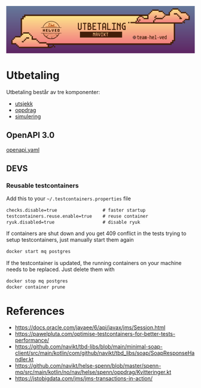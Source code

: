 ![img](utbetaling.png)

# Utbetaling
Utbetaling består av tre komponenter:
 - [utsjekk](apps/utsjekk/README.md)
 - [oppdrag](apps/oppdrag/README.md)
 - [simulering](apps/simulering/README.md)

## OpenAPI 3.0
[openapi.yaml](dokumentasjon/openapi.yml)

## DEVS

### Reusable testcontainers

Add this to your `~/.testcontainers.properties` file

```properties
checks.disable=true                 # faster startup
testcontainers.reuse.enable=true    # reuse container
ryuk.disabled=true                  # disable ryuk
```

If containers are shut down and you get 409 conflict in the tests trying to setup testcontainers,
just manually start them again

```sh
docker start mq postgres 
```

If the testcontainer is updated, the running containers on your machine needs to be replaced.
Just delete them with

```shell
docker stop mq postgres
docker container prune
```

# References

- https://docs.oracle.com/javaee/6/api/javax/jms/Session.html
- https://pawelpluta.com/optimise-testcontainers-for-better-tests-performance/
- https://github.com/navikt/tbd-libs/blob/main/minimal-soap-client/src/main/kotlin/com/github/navikt/tbd_libs/soap/SoapResponseHandler.kt
- https://github.com/navikt/helse-spenn/blob/master/spenn-mq/src/main/kotlin/no/nav/helse/spenn/oppdrag/Kvitteringer.kt
- https://jstobigdata.com/jms/jms-transactions-in-action/

